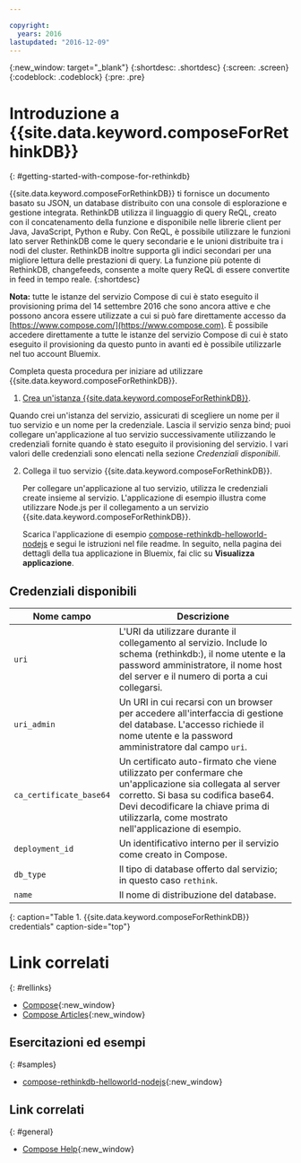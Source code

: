 ```yaml
---

copyright:
  years: 2016
lastupdated: "2016-12-09"
---
```


{:new_window: target="_blank"}
{:shortdesc: .shortdesc}
{:screen: .screen}
{:codeblock: .codeblock}
{:pre: .pre}

# Introduzione a {{site.data.keyword.composeForRethinkDB}}
{: #getting-started-with-compose-for-rethinkdb}

{{site.data.keyword.composeForRethinkDB}} ti fornisce un documento basato su JSON, un database distribuito con una console di esplorazione e gestione integrata. RethinkDB utilizza il linguaggio di query ReQL, creato con il concatenamento della funzione e disponibile nelle librerie client per Java, JavaScript, Python e Ruby. Con ReQL, è possibile utilizzare le funzioni lato server RethinkDB come le query secondarie e le unioni distribuite tra i nodi del cluster. RethinkDB inoltre supporta gli indici secondari per una migliore lettura delle prestazioni di query. La funzione più potente di RethinkDB, changefeeds, consente a molte query ReQL di essere convertite in feed in tempo reale.
{:shortdesc}

**Nota:** tutte le istanze del servizio Compose di cui è stato eseguito il provisioning prima del 14 settembre 2016 che sono ancora attive e che possono ancora essere utilizzate a cui si può fare direttamente accesso da [https://www.compose.com/](https://www.compose.com). È possibile accedere direttamente a tutte le istanze del servizio Compose di cui è stato eseguito il provisioning da questo punto in avanti ed è possibile utilizzarle nel tuo account Bluemix.

Completa questa procedura per iniziare ad utilizzare {{site.data.keyword.composeForRethinkDB}}.

1. [Crea un'istanza {{site.data.keyword.composeForRethinkDB}}](https://console.ng.bluemix.net/catalog/services/compose-for-rethinkdb/).

  Quando crei un'istanza del servizio, assicurati di scegliere un nome per il tuo servizio e un nome per la credenziale. Lascia il servizio senza bind; puoi collegare un'applicazione al tuo servizio successivamente utilizzando le credenziali fornite quando è stato eseguito il provisioning del servizio. I vari valori delle credenziali sono elencati nella sezione *Credenziali disponibili*.

2. Collega il tuo servizio {{site.data.keyword.composeForRethinkDB}}.

   Per collegare un'applicazione al tuo servizio, utilizza le credenziali create insieme al servizio. L'applicazione di esempio illustra come utilizzare Node.js per il collegamento a un servizio {{site.data.keyword.composeForRethinkDB}}.

   Scarica l'applicazione di esempio [compose-rethinkdb-helloworld-nodejs](https://github.com/IBM-Bluemix/compose-rethinkdb-helloworld-nodejs) e segui le istruzioni nel file readme. In seguito, nella pagina dei dettagli della tua applicazione in Bluemix, fai clic su **Visualizza applicazione**.

## Credenziali disponibili

Nome campo|Descrizione
----------|-----------
`uri`|L'URI da utilizzare durante il collegamento al servizio. Include lo schema (rethinkdb:), il nome utente e la password amministratore, il nome host del server e il numero di porta a cui collegarsi.
`uri_admin`|Un URI in cui recarsi con un browser per accedere all'interfaccia di gestione del database. L'accesso richiede il nome utente e la password amministratore dal campo `uri`.
`ca_certificate_base64`|Un certificato auto-firmato che viene utilizzato per confermare che un'applicazione sia collegata al server corretto. Si basa su codifica base64. Devi decodificare la chiave prima di utilizzarla, come mostrato nell'applicazione di esempio.
`deployment_id`|Un identificativo interno per il servizio come creato in Compose.
`db_type`|Il tipo di database offerto dal servizio; in questo caso `rethink`.
`name`|Il nome di distribuzione del database.
{: caption="Table 1. {{site.data.keyword.composeForRethinkDB}} credentials" caption-side="top"}

# Link correlati
{: #rellinks}

* [Compose](https://www.compose.com){:new_window}
* [Compose Articles](https://www.compose.com/articles/){:new_window}

## Esercitazioni ed esempi
{: #samples}
* [compose-rethinkdb-helloworld-nodejs](https://github.com/IBM-Bluemix/compose-rethinkdb-helloworld-nodejs){:new_window}

## Link correlati
{: #general}
* [Compose Help](https://help.compose.com/docs){:new_window}

